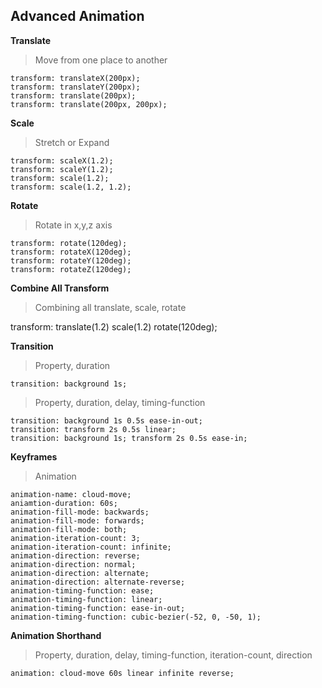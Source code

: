 ## Advanced Animation ##

**Translate**
> Move from one place to another

    transform: translateX(200px);
    transform: translateY(200px);
    transform: translate(200px);
    transform: translate(200px, 200px);


**Scale**
> Stretch or Expand

    transform: scaleX(1.2);
    transform: scaleY(1.2);
    transform: scale(1.2);
    transform: scale(1.2, 1.2);


**Rotate**
> Rotate in x,y,z axis

    transform: rotate(120deg);
    transform: rotateX(120deg);
    transform: rotateY(120deg);
    transform: rotateZ(120deg);

**Combine All Transform**
> Combining all translate, scale, rotate
   
   transform: translate(1.2) scale(1.2) rotate(120deg);

**Transition**
> Property, duration

    transition: background 1s;

> Property, duration, delay, timing-function

    transition: background 1s 0.5s ease-in-out;
    transition: transform 2s 0.5s linear;
    transition: background 1s; transform 2s 0.5s ease-in;

**Keyframes**
> Animation

    animation-name: cloud-move;
    aniamtion-duration: 60s;
    animation-fill-mode: backwards;
    animation-fill-mode: forwards;
    animation-fill-mode: both;
    animation-iteration-count: 3;
    animation-iteration-count: infinite;
    animation-direction: reverse;
    animation-direction: normal;
    animation-direction: alternate;
    animation-direction: alternate-reverse;
    animation-timing-function: ease;
    animation-timing-function: linear;
    animation-timing-function: ease-in-out;
    animation-timing-function: cubic-bezier(-52, 0, -50, 1);

**Animation Shorthand**
> Property, duration, delay, timing-function, iteration-count, direction 

    animation: cloud-move 60s linear infinite reverse;



